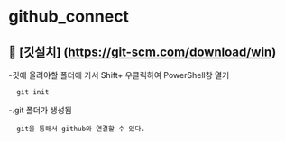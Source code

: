 # github_connect

##  🐯 [깃설치] (https://git-scm.com/download/win)

-깃에 올려야할 폴더에 가서 Shift+ 우클릭하여 PowerShell창 열기

      git init
      
      
-.git 폴더가 생성됨

      git을 통해서 github와 연결할 수 있다.
      
      

###

####
